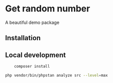 # Get random number

A beautiful demo package

## Installation

## Local development

```bash
    composer install
```

```bash
php vendor/bin/phpstan analyze src --level=max
```

